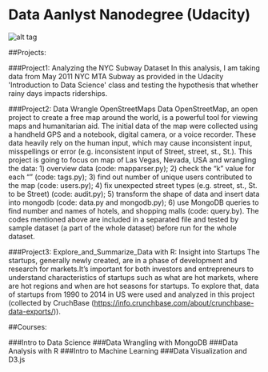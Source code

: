# Data Aanlyst Nanodegree (Udacity)


![alt tag](https://lh4.ggpht.com/p3YcVrknIelOAFSPdcBfeutJvlZf5PAdwxA2QsgOz6RZ61qXmKgbsMzEuu6p7o_krEG0i853Rmzuq7VMFA=s300#w=1090&h=670) 




##Projects:

###Project1: Analyzing the NYC Subway Dataset
In this analysis, I am taking data from May 2011 NYC MTA Subway as provided in the Udacity 'Introduction to Data Science' class and testing the hypothesis that whether rainy days impacts riderships.

###Project2: Data Wrangle OpenStreetMaps Data
OpenStreetMap, an open project to create a free map around the world, is a powerful tool for viewing maps and humanitarian aid. The initial data of the map were collected using a handheld GPS and a notebook, digital camera, or a voice recorder. These data heavily rely on the human input, which may cause inconsistent input, misspellings or error (e.g. inconsistent input of Street, street, st., St.). This project is going to focus on map of Las Vegas, Nevada, USA and wrangling the data: 1) overview data (code: mapparser.py); 2) check the “k” value for each “<tag>” (code: tags.py); 3) find out number of unique users contributed to the map (code: users.py); 4) fix unexpected street types (e.g. street, st., St. to be Street) (code: audit.py); 5) transform the shape of data and insert data into mongodb (code: data.py and mongodb.py); 6) use MongoDB queries to find number and names of hotels, and shopping malls (code: query.by). The codes mentioned above are included in a separated file and tested by sample dataset (a part of the whole dataset) before run for the whole dataset. 

###Project3: Explore_and_Summarize_Data with R: Insight into Startups
The startups, generally newly created, are in a phase of development and research for markets.It’s important for both investors and entrepreneurs to understand characteristics of startups such as what are hot markets, where are hot regions and when are hot seasons for startups. To explore that, data of startups from 1990 to 2014 in US were used and analyzed in this project (collected by CruchBase (https://info.crunchbase.com/about/crunchbase-data-exports/)).


##Courses:

###Intro to Data Science
###Data Wrangling with MongoDB
###Data Analysis with R
###Intro to Machine Learning
###Data Visualization and D3.js
